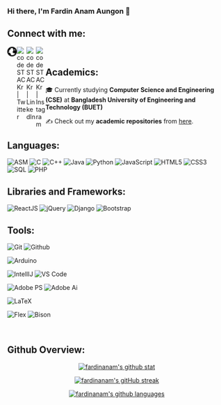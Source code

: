 ### Hi there, I'm Fardin Anam Aungon 👋

## Connect with me:
[<img align="left" alt="fardinanam.github.io" width="22px" src="https://raw.githubusercontent.com/iconic/open-iconic/master/svg/globe.svg" />](https://fardinanam.github.io/)
<!-- [<img align="left" alt="codeSTACKr | YouTube" width="22px" src="https://cdn.jsdelivr.net/npm/simple-icons@v3/icons/youtube.svg" />][youtube] -->
[<img align="left" alt="codeSTACKr | Twitter" width="22px" src="https://cdn.jsdelivr.net/npm/simple-icons@v3/icons/twitter.svg" />](https://twitter.com/FAungon)
[<img align="left" alt="codeSTACKr | LinkedIn" width="22px" src="https://cdn.jsdelivr.net/npm/simple-icons@v3/icons/linkedin.svg" />](https://www.linkedin.com/in/fardin-anam-aungon-3b754713b/)
[<img align="left" alt="codeSTACKr | Instagram" width="22px" src="https://cdn.jsdelivr.net/npm/simple-icons@v3/icons/instagram.svg" />](https://www.instagram.com/aungon11/?fbclid=IwAR3z1w51xLTKDM9dk3LhykjugUUlk-VNDukqo4sB6XjQuHtXOkRqQx5N26Q)

<br />


## Academics:
🎓 Currently studying **Computer Science and Engineering (CSE)** at **Bangladesh University of Engineering and Technology (BUET)**

✍ Check out my **academic repositories** from [here](https://github.com/fardinanam/My-Academics).

## Languages:
![ASM](https://img.shields.io/badge/-ASM-000000?style=flat&logo)
![C](http://img.shields.io/badge/-C-000000?style=flat&logo=c)
![C++](https://img.shields.io/badge/-C++-000000?style=flat&logo=c%2B%2B)
![Java](https://img.shields.io/badge/-Java-000000?style=flat&logo=java)
![Python](https://img.shields.io/badge/-Python-000000?style=flat&logo=python)
![JavaScript](https://img.shields.io/badge/-JavaScript-000000?style=flat&logo=javascript)
![HTML5](https://img.shields.io/badge/-HTML5-000000?style=flat&logo=html5)
![CSS3](https://img.shields.io/badge/-CSS-000000?style=flat&logo=css3)
![SQL](https://img.shields.io/badge/-SQL-000000?style=flat&logo=sql)
![PHP](https://img.shields.io/badge/-php-000000?style=flat&logo=php)

## Libraries and Frameworks:
![ReactJS](https://img.shields.io/badge/-React-000000?style=flat&logo=react)
![jQuery](https://img.shields.io/badge/-jQuery-000000?style=flat&logo=jQuery)
![Django](https://img.shields.io/badge/-Django-000000?style=flat&logo=Django)
![Bootstrap](https://img.shields.io/badge/-Bootstrap-000000?style=flat&logo=Bootstrap)

## Tools:
![Git](https://img.shields.io/badge/-Git-000000?style=flat&logo=git)
![Github](https://img.shields.io/badge/-Github-000000?style=flat&logo=github)

![Arduino](https://img.shields.io/badge/-Arduino-000000?style=flat&logo=Arduino)

![IntellIJ](https://img.shields.io/badge/-IntellIJ%20IDEA-000000?style=flat&logo=intellij%20idea)
![VS Code](https://img.shields.io/badge/-VS%20Code-000000?style=flat&logo=visual-studio-code)

![Adobe PS](https://img.shields.io/badge/-Adobe%20Photoshop-000000?style=flat&logo=adobe%20photoshop)
![Adobe Ai](https://img.shields.io/badge/-Adobe%20Illustrator-000000?style=flat&logo=adobe%20illustrator)

![LaTeX](https://img.shields.io/badge/-latex-000000?style=flat&logo=latex)

![Flex](https://img.shields.io/badge/-flex-000000?style=flat&logo=flex)
![Bison](https://img.shields.io/badge/-bison-000000?style=flat&logo=bison)

<br />

## Github Overview:

<p align="center">
<a href="https://github.com/fardinanam">
<img alt="fardinanam's github stat" height="200px" width="450px" border="none" src="https://github-readme-stats.vercel.app/api?username=fardinanam&show_icons=true&count_private=true&theme=dark" /> </a>
</p>
<p align="center">
<a align="left" href="https://github.com/fardinanam">
<img alt="fardinanam's gitHub streak" height="180px" width="450px" src="http://github-readme-streak-stats.herokuapp.com?user=fardinanam&theme=dark" /> </a>
</p>
<p align="center">
<a href="https://github.com/fardinanam">
<img alt="fardinanam's github languages" height="200px" width="450px" src="https://github-readme-stats.vercel.app/api/top-langs/?username=fardinanam&langs_count=10&layout=compact&theme=dark&hide=html,css,shell,batchfile" /></a>
</p>
